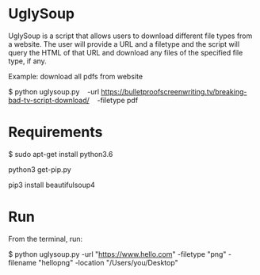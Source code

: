 # UglySoup

UglySoup is a script that allows users to download different file types from a website. The user will provide a URL and a filetype and the script will query the HTML of that URL and download any files of the specified file type, if any.

Example: download all pdfs from website

$ python uglysoup.py &nbsp;&nbsp;
  -url https://bulletproofscreenwriting.tv/breaking-bad-tv-script-download/ &nbsp;&nbsp;
  -filetype pdf

# Requirements

$ sudo apt-get install python3.6

python3 get-pip.py

pip3 install beautifulsoup4

# Run 

From the terminal, run:

$ python uglysoup.py 
  -url "https://www.hello.com" 
  -filetype "png" 
  -filename "hellopng" 
  -location "/Users/you/Desktop"
